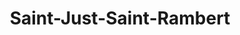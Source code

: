 ---
title: Saint-Just-Saint-Rambert
url: /saint-just-saint-rambert/
latitude: 45.495
longitude: 4.245
---